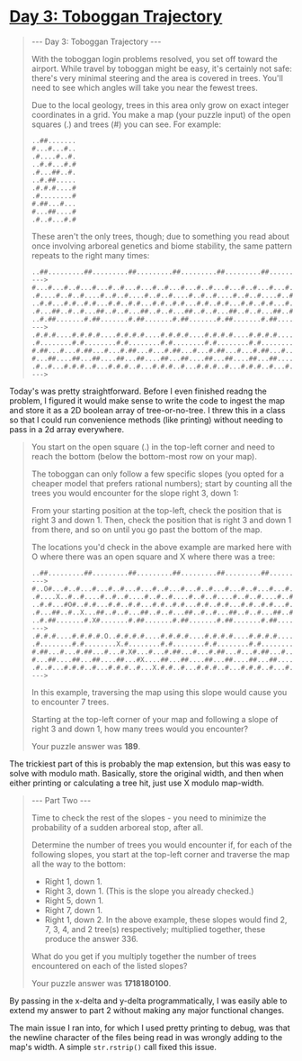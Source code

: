 # [Day 3: Toboggan Trajectory](https://adventofcode.com/2020/day/3)
> --- Day 3: Toboggan Trajectory ---
>
> With the toboggan login problems resolved, you set off toward the airport. While travel by toboggan might be easy, it's certainly not safe: there's very minimal steering and the area is covered in trees. You'll need to see which angles will take you near the fewest trees.
>
> Due to the local geology, trees in this area only grow on exact integer coordinates in a grid. You make a map (your puzzle input) of the open squares (.) and trees (#) you can see. For example:
>```
> ..##.......
> #...#...#..
> .#....#..#.
> ..#.#...#.#
> .#...##..#.
> ..#.##.....
> .#.#.#....#
> .#........#
> #.##...#...
> #...##....#
> .#..#...#.#
>```
> These aren't the only trees, though; due to something you read about once involving arboreal genetics and biome stability, the same pattern repeats to the right many times:
>```
> ..##.........##.........##.........##.........##.........##.......  --->
> #...#...#..#...#...#..#...#...#..#...#...#..#...#...#..#...#...#..
> .#....#..#..#....#..#..#....#..#..#....#..#..#....#..#..#....#..#.
> ..#.#...#.#..#.#...#.#..#.#...#.#..#.#...#.#..#.#...#.#..#.#...#.#
> .#...##..#..#...##..#..#...##..#..#...##..#..#...##..#..#...##..#.
> ..#.##.......#.##.......#.##.......#.##.......#.##.......#.##.....  --->
> .#.#.#....#.#.#.#....#.#.#.#....#.#.#.#....#.#.#.#....#.#.#.#....#
> .#........#.#........#.#........#.#........#.#........#.#........#
> #.##...#...#.##...#...#.##...#...#.##...#...#.##...#...#.##...#...
> #...##....##...##....##...##....##...##....##...##....##...##....#
> .#..#...#.#.#..#...#.#.#..#...#.#.#..#...#.#.#..#...#.#.#..#...#.#  --->
>```

Today's was pretty straightforward. Before I even finished readng the problem, I figured it would make sense to write the code to ingest the map and store it as a 2D boolean array of tree-or-no-tree. I threw this in a class so that I could run convenience methods (like printing) without needing to pass in a 2d array everywhere.

> You start on the open square (.) in the top-left corner and need to reach the bottom (below the bottom-most row on your map).
>
> The toboggan can only follow a few specific slopes (you opted for a cheaper model that prefers rational numbers); start by counting all the trees you would encounter for the slope right 3, down 1:
>
> From your starting position at the top-left, check the position that is right 3 and down 1. Then, check the position that is right 3 and down 1 from there, and so on until you go past the bottom of the map.
>
> The locations you'd check in the above example are marked here with O where there was an open square and X where there was a tree:
>```
> ..##.........##.........##.........##.........##.........##.......  --->
> #..O#...#..#...#...#..#...#...#..#...#...#..#...#...#..#...#...#..
> .#....X..#..#....#..#..#....#..#..#....#..#..#....#..#..#....#..#.
> ..#.#...#O#..#.#...#.#..#.#...#.#..#.#...#.#..#.#...#.#..#.#...#.#
> .#...##..#..X...##..#..#...##..#..#...##..#..#...##..#..#...##..#.
> ..#.##.......#.X#.......#.##.......#.##.......#.##.......#.##.....  --->
> .#.#.#....#.#.#.#.O..#.#.#.#....#.#.#.#....#.#.#.#....#.#.#.#....#
> .#........#.#........X.#........#.#........#.#........#.#........#
> #.##...#...#.##...#...#.X#...#...#.##...#...#.##...#...#.##...#...
> #...##....##...##....##...#X....##...##....##...##....##...##....#
> .#..#...#.#.#..#...#.#.#..#...X.#.#..#...#.#.#..#...#.#.#..#...#.#  --->
>```
> In this example, traversing the map using this slope would cause you to encounter 7 trees.
>
> Starting at the top-left corner of your map and following a slope of right 3 and down 1, how many trees would you encounter?
>
> Your puzzle answer was **189**.

The trickiest part of this is probably the map extension, but this was easy to solve with modulo math. Basically, store the original width, and then when either printing or calculating a tree hit, just use X modulo map-width.

> --- Part Two ---
>
> Time to check the rest of the slopes - you need to minimize the probability of a sudden arboreal stop, after all.
>
> Determine the number of trees you would encounter if, for each of the following slopes, you start at the top-left corner and traverse the map all the way to the bottom:
>
>- Right 1, down 1.
>- Right 3, down 1. (This is the slope you already checked.)
>- Right 5, down 1.
>- Right 7, down 1.
>- Right 1, down 2.
> In the above example, these slopes would find 2, 7, 3, 4, and 2 tree(s) respectively; multiplied together, these produce the answer 336.
>
> What do you get if you multiply together the number of trees encountered on each of the listed slopes?
>
> Your puzzle answer was **1718180100**.

By passing in the x-delta and y-delta programmatically, I was easily able to extend my answer to part 2 without making any major functional changes.

The main issue I ran into, for which I used pretty printing to debug, was that the newline character of the files being read in was wrongly adding to the map's width. A simple `str.rstrip()` call fixed this issue.